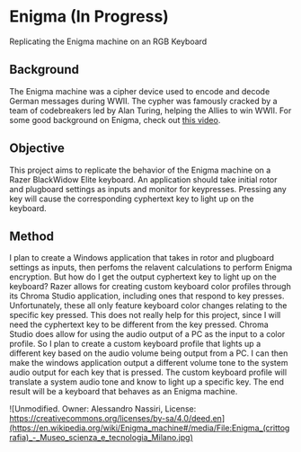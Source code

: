 # Enigma (In Progress)
Replicating the Enigma machine on an RGB Keyboard


## Background
The Enigma machine was a cipher device used to encode and decode German messages during WWII. The cypher was famously cracked by a team of codebreakers led by Alan Turing, helping the Allies to win WWII. For some good background on Enigma, check out [this video](https://www.youtube.com/watch?v=G2_Q9FoD-oQ).


## Objective
This project aims to replicate the behavior of the Enigma machine on a Razer BlackWidow Elite keyboard. An application should take initial rotor and plugboard settings as inputs and monitor for keypresses. Pressing any key will cause the corresponding cyphertext key  to light up on the keyboard. 


## Method
I plan to create a Windows application that takes in rotor and plugboard settings as inputs, then perfoms the relavent calculations to perform Enigma encryption. But how do I get the output cyphertext key to light up on the keyboard? Razer allows for creating custom keyboard color profiles through its Chroma Studio application, including ones that respond to key presses. Unfortunately, these all only feature keyboard color changes relating to the specific key pressed. This does not really help for this project, since I will need the cyphertext key to be different from the key pressed. Chroma Studio does allow for using the audio output of a PC as the input to a color profile. So I plan to create a custom keyboard profile that lights up a different key based on the audio volume being output from a PC. I can then make the windows application output a different volume tone to the system audio output for each key that is pressed. The custom keyboard profile will translate a system audio tone and know to light up a specific key. The end result will be a keyboard that behaves as an Enigma machine.

![Unmodified. Owner: Alessandro Nassiri, License: https://creativecommons.org/licenses/by-sa/4.0/deed.en](https://en.wikipedia.org/wiki/Enigma_machine#/media/File:Enigma_(crittografia)_-_Museo_scienza_e_tecnologia_Milano.jpg)
 

